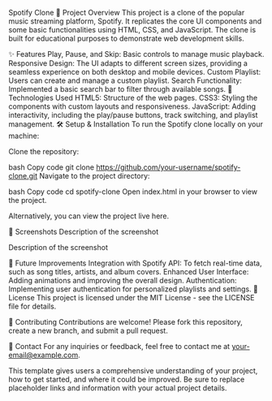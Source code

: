 Spotify Clone
🎵 Project Overview
This project is a clone of the popular music streaming platform, Spotify. It replicates the core UI components and some basic functionalities using HTML, CSS, and JavaScript. The clone is built for educational purposes to demonstrate web development skills.

✨ Features
Play, Pause, and Skip: Basic controls to manage music playback.
Responsive Design: The UI adapts to different screen sizes, providing a seamless experience on both desktop and mobile devices.
Custom Playlist: Users can create and manage a custom playlist.
Search Functionality: Implemented a basic search bar to filter through available songs.
🚀 Technologies Used
HTML5: Structure of the web pages.
CSS3: Styling the components with custom layouts and responsiveness.
JavaScript: Adding interactivity, including the play/pause buttons, track switching, and playlist management.
🛠️ Setup & Installation
To run the Spotify clone locally on your machine:

Clone the repository:

bash
Copy code
git clone https://github.com/your-username/spotify-clone.git
Navigate to the project directory:

bash
Copy code
cd spotify-clone
Open index.html in your browser to view the project.

Alternatively, you can view the project live here.

📸 Screenshots
Description of the screenshot

Description of the screenshot

🎯 Future Improvements
Integration with Spotify API: To fetch real-time data, such as song titles, artists, and album covers.
Enhanced User Interface: Adding animations and improving the overall design.
Authentication: Implementing user authentication for personalized playlists and settings.
📝 License
This project is licensed under the MIT License - see the LICENSE file for details.

🤝 Contributing
Contributions are welcome! Please fork this repository, create a new branch, and submit a pull request.

📧 Contact
For any inquiries or feedback, feel free to contact me at your-email@example.com.

This template gives users a comprehensive understanding of your project, how to get started, and where it could be improved. Be sure to replace placeholder links and information with your actual project details.
